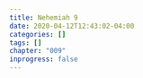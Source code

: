 ```yaml
---
title: Nehemiah 9
date: 2020-04-12T12:43:02-04:00
categories: []
tags: []
chapter: "009"
inprogress: false
---
```


